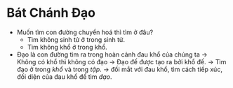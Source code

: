 # Bát Chánh Đạo
+ Muốn tìm con đường chuyển hoá thì tìm ở đâu? 
  + Tìm không sinh tử ở trong sinh tử. 
  + Tìm không khổ ở trong khổ. 
+ Đạo là con đường tìm ra trong hoàn cảnh đau khổ của chúng ta $\to$ Không có khổ thì không có đạo
$\to$ Đạo đế được tạo ra bởi khổ đế. $\to$ Tìm đạo ở trong *khổ* và trong *tập*.
$\to$ đối mắt với đau khổ, tìm cách tiếp xúc, đối diện của đau khổ để tìm *đạo*. 
